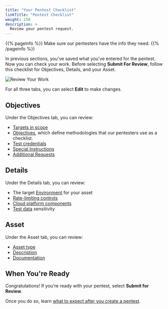 ```yaml
---
title: "Your Pentest Checklist"
linkTitle: "Pentest Checklist"
weight: 250
description: >
  Review your pentest request.
---
```


{{% pageinfo %}}
Make sure our pentesters have the info they need.
{{% /pageinfo %}}

In previous sections, you've saved what you've entered for the pentest.
Now you can check your work. Before selecting **Submit For Review**, follow this
checklist for Objectives, Details, and your Asset.

![Review Your Work](/gsg/ReviewYourPentest.png "Review pentest details.")

For all three tabs, you can select **Edit** to make changes.

## Objectives

Under the Objectives tab, you can review:

- [Targets in scope](../pentest-objectives/pentest-target)
- [Objectives](../pentest-objectives/methodologies/), which define methodologies
  that our pentesters use as a checklist.
- [Test credentials](../pentest-objectives/test-credentials)
- [Special Instructions](../pentest-objectives/special-instructions)
- [Additional Requests](../planning/#additional-requests)

## Details

Under the Details tab, you can review:

- The target [Environment](../details/#environment) for your asset
- [Rate-limiting controls](../details/#controls)
- [Cloud platform components](../details/#cloud-platform-components)
- [Test data](../details/#test-data) sensitivity

## Asset

Under the Asset tab, you can review:

- [Asset type](../assets/asset-type/)
- [Description](../assets/asset-description/)
- [Documentation](../assets/asset-description/#asset-documentation)

## When You're Ready

Congratulations! If you're ready with your pentest, select
**Submit for Review**.

Once you do so, learn [what to expect after you create a
pentest](../what-to-expect).
